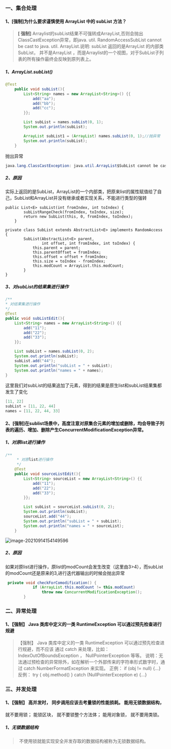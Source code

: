 ### 一、集合处理

#### 1、[强制]为什么要求谨慎使用 ArrayList 中的 subList 方法？  

> **[ 强制]** Arraylist的subList结果不可强转成ArrayList,否则会抛出ClassCastException异常，即java. util. RandomAccessSubList cannot be cast to java. util. ArrayList.说明: subList 返回的是ArrayList 的内部类SubList， 并不是ArrayList ，而是Arraylist的一个视图，对于SubList子列表的所有操作最终会反映到原列表上。

##### 1、ArrayList.subList()

```java
@Test
    public void subList(){
        List<String> names = new ArrayList<String>() {{
            add("aa");
            add("bb");
            add("cc");
        }};

        List subList = names.subList(0, 1);
        System.out.println(subList);

        ArrayList subList1 = (ArrayList) names.subList(0, 1);//抛异常
        System.out.println(subList);
    }
```

抛出异常

```java
java.lang.ClassCastException: java.util.ArrayList$SubList cannot be cast to java.util.ArrayList
```

##### 2、原因

实际上返回的是SubList，ArrayList的一个内部类，把原来list的属性赋值给了自己，SubList和ArrayList并没有继承或者实现关系，不能进行类型的强转

```java\
public List<E> subList(int fromIndex, int toIndex) {
        subListRangeCheck(fromIndex, toIndex, size);
        return new SubList(this, 0, fromIndex, toIndex);
    }
    
private class SubList extends AbstractList<E> implements RandomAccess {
		SubList(AbstractList<E> parent,
                int offset, int fromIndex, int toIndex) {
            this.parent = parent;
            this.parentOffset = fromIndex;
            this.offset = offset + fromIndex;
            this.size = toIndex - fromIndex;
            this.modCount = ArrayList.this.modCount;
        }
}
```



##### 3、对subList的结果集进行操作

```java
/**
* 对结果集进行操作
*/
@Test
public void subListEdit(){
    List<String> names = new ArrayList<String>() {{
        add("11");
        add("22");
        add("33");
    }};

    List subList = names.subList(0, 2);
    System.out.println(subList);
    subList.add("44");
    System.out.println("subList = " + subList);
    System.out.println("names = " + names);
}
```

这里我们对subList的结果追加了元素，得到的结果是原生list和subList结果集都发生了变化 

```java
[11, 22]
subList = [11, 22, 44]
names = [11, 22, 44, 33]
```

#### 2、[强制]在sublist场景中，高度注意对原集合元素的增加或删除，均会导致子列表的遍历、增加、删除产生ConcurrentModificationException异常。

##### 1、对原list进行操作

```java
/**
     * 对原list进行操作
     */
    @Test
    public void sourceListEdit(){
        List<String> sourceList = new ArrayList<String>() {{
            add("11");
            add("22");
            add("33");
        }};

        List subList = sourceList.subList(0, 2);
        System.out.println(subList);
        sourceList.add("44");
        System.out.println("subList = " + subList);
        System.out.println("names = " + sourceList);
    }
```

![image-20210914154149596](http://hinzzz.oss-cn-shenzhen.aliyuncs.com/img/hinzzzimage-20210914154149596.png)

##### 2、原因

如果对原list进行操作，原list的modCount会发生改变（这里由3>4），而subList的modCount还是原来的3,进行迭代器输出的时候会抛出异常

```java
 private void checkForComodification() {
            if (ArrayList.this.modCount != this.modCount)
                throw new ConcurrentModificationException();
        }
```



### 二、异常处理

#### 1、【强制】 Java 类库中定义的一类 RuntimeException 可以通过预先检查进行规避

> 【强制】 Java 类库中定义的一类 RuntimeException 可以通过预先检查进行规避，而不应该
> 通过 catch 来处理，比如： IndexOutOfBoundsException ， NullPointerException 等等。
> 说明：无法通过预检查的异常除外，如在解析一个外部传来的字符串形式数字时，通过 catch
> NumberFormatException 来实现。
> 正例： if (obj != null) {...}
> 反例： try { obj.method() } catch (NullPointerException e) {...}









### 三、并发处理

#### 1、【强制】 高并发时， 同步调用应该去考量锁的性能损耗。 能用无锁数据结构，
就不要用锁； 能锁区块， 就不要锁整个方法体； 能用对象锁， 就不要用类锁。  

##### 1、无锁数据结构

> ​	不使用锁就能实现安全并发存取的数据结构被称为无锁数据结构。







